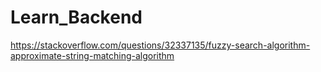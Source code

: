 # Learn_Backend
https://stackoverflow.com/questions/32337135/fuzzy-search-algorithm-approximate-string-matching-algorithm